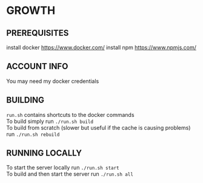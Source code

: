 # GROWTH

## PREREQUISITES

install docker https://www.docker.com/
install npm https://www.npmjs.com/

## ACCOUNT INFO

You may need my docker credentials

## BUILDING

`run.sh` contains shortcuts to the docker commands\
To build simply run `./run.sh build`\
To build from scratch (slower but useful if the cache is causing problems) run `./run.sh rebuild`

## RUNNING LOCALLY

To start the server locally run `./run.sh start`\
To build and then start the server run `./run.sh all`